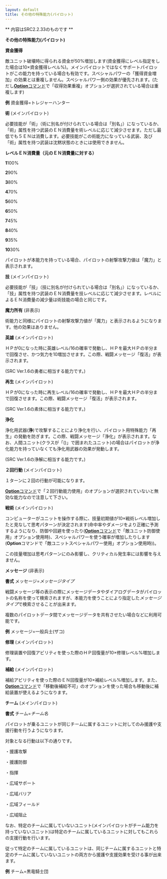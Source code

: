 ```yaml
---
layout: default
title: その他の特殊能力(パイロット)
---
```

** 内容はSRC2.2.33のものです **

**その他の特殊能力(パイロット)**

**資金獲得**

敵ユニット破壊時に得られる資金が50%増加します(資金獲得にレベル指定をした場合は10×資金獲得レベル%)。メインパイロットではなくサポートパイロットがこの能力を持っている場合も有効です。スペシャルパワーの「獲得資金増加」の効果とは重複しません。スペシャルパワー側の効果が優先されます。(ただし[**Option**コマンド](Optionコマンド.md)で「収得効果重複」オプションが選択されている場合は重複します)

**例** 資金獲得=トレジャーハンター

**術** (メインパイロット)

必要技能が「術」（術に別名が付けられている場合は「別名」）になっているか、「術」属性を持つ武装のＥＮ消費量を術レベルに応じて減少させます。ただし最低でも５ＥＮは消費します。必要技能がこの術能力になっている武装、及び「術」属性を持つ武装は沈黙状態のときには使用できません。

**レベルＥＮ消費量（元のＥＮ消費量に対する）**

**1**100%

**2**90%

**3**80%

**4**70%

**5**60%

**6**50%

**7**45%

**8**40%

**9**35%

**10**30%

パイロットが本能力を持っている場合、パイロットの射撃攻撃力値は「魔力」と表示されます。

**技** (メインパイロット)

必要技能が「技」（技に別名が付けられている場合は「別名」）になっているか、「技」属性を持つ武装のＥＮ消費量を技レベルに応じて減少させます。レベルによるＥＮ消費量の減少量は術技能の場合と同じです。

**魔力所有** (非表示)

術能力と同様にパイロットの射撃攻撃力値が「魔力」と表示されるようになります。他の効果はありません。

**英雄** (メインパイロット)

ＨＰが0になった時に英雄レベル/16の確率で発動し、ＨＰを最大ＨＰの半分まで回復させ、かつ気力を10増加させます。この際、戦闘メッセージ「復活」が表示されます。

(SRC Ver.1.6の勇者に相当する能力です。)

**再生** (メインパイロット)

ＨＰが0になった時に再生レベル/16の確率で発動し、ＨＰを最大ＨＰの半分まで回復させます。この際、戦闘メッセージ「復活」が表示されます。

(SRC Ver.1.6の素体に相当する能力です。)

**浄化**

浄化用武器(**浄**)で攻撃することにより浄化を行い、パイロット用特殊能力「再生」の発動を防ぎます。この際、戦闘メッセージ「浄化」が表示されます。なお、人間ユニット(クラスが「()」で囲まれたユニット)の場合はパイロットが浄化能力を持っていなくても浄化用武器の効果が発動します。

(SRC Ver.1.6の浄解に相当する能力です。)

**２回行動** (メインパイロット)

１ターンに２回の行動が可能になります。

[**Option**コマンド](Optionコマンド.md)で「２回行動能力使用」のオプションが選択されていないと無効な能力なので注意して下さい。

**戦術** (メインパイロット)

コンピューターがユニットを操作する際に、技量初期値が10×戦術レベル増加したと見なして思考パターンが決定されます(命中率やダメージをより正確に予測するようになり、防御や回避を使ったり([**Option**コマンド](Optionコマンド.md)で「敵ユニット防御使用」オプション使用時)、スペシャルパワーを使う確率が増加したりします(**Option**コマンドで「敵ユニットスペシャルパワー使用」オプション使用時))。

この技量増加は思考パターンにのみ影響し、クリティカル発生率には影響を与えません。

**メッセージ** (非表示)

**書式** メッセージ=*メッセージタイプ*

戦闘メッセージ等の表示の際にメッセージデータやダイアログデータがパイロットの名称を使って検索されますが、本能力を使うことにより指定した*メッセージタイプ*で検索させることが出来ます。

複数のパイロットデータ間でメッセージデータを共有させたい場合などに利用可能です。

**例** メッセージ=一般兵士(ザコ)

**修理** (メインパイロット)

修理装置や回復アビリティを使った際のＨＰ回復量が10×修理レベル%増加します。

**補給** (メインパイロット)

補給アビリティを使った際のＥＮ回復量が10×補給レベル%増加します。また、[**Option**コマンド](Optionコマンド.md)で「移動後補給不可」のオプションを使った場合も移動後に補給装置が使えるようになります。

**チーム** (メインパイロット)

**書式** チーム=*チーム名*

パイロットが乗るユニットが同じチームに属するユニットに対してのみ援護や支援行動を行うようになります。

対象となる行動は以下の通りです。

・援護攻撃

・援護防御

・指揮

・広域サポート

・広域バリア

・広域フィールド

・広域阻止

なお、特定のチームに属していないユニット(メインパイロットがチーム能力を持っていないユニット)は特定のチームに属しているユニットに対してもこれらの支援行動を行います。

従って特定のチームに属しているユニットは、同じチームに属するユニットと特定のチームに属していないユニットの両方から援護や支援効果を受ける事が出来ます。

**例** チーム=黒竜騎士団
